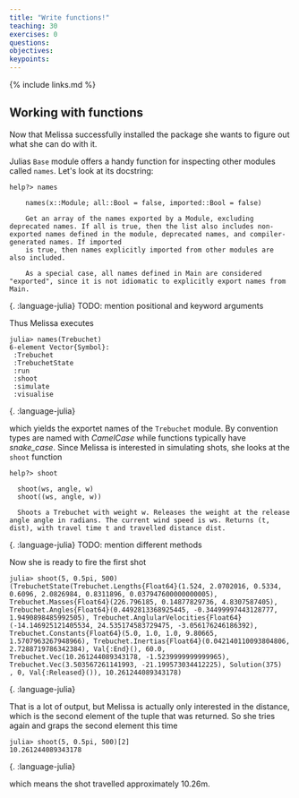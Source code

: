 ```yaml
---
title: "Write functions!"
teaching: 30
exercises: 0
questions:
objectives:
keypoints:
---
```


{% include links.md %}

## Working with functions

Now that Melissa successfully installed the package she wants to figure out what she can do with it.

Julias `Base` module offers a handy function for inspecting other modules called `names`.
Let's look at its docstring:
~~~
help?> names
    
    names(x::Module; all::Bool = false, imported::Bool = false)
    
    Get an array of the names exported by a Module, excluding deprecated names. If all is true, then the list also includes non-exported names defined in the module, deprecated names, and compiler-generated names. If imported
    is true, then names explicitly imported from other modules are also included.

    As a special case, all names defined in Main are considered "exported", since it is not idiomatic to explicitly export names from Main.
~~~
{. :language-julia}
TODO: mention positional and keyword arguments

Thus Melissa executes
~~~
julia> names(Trebuchet)
6-element Vector{Symbol}:
 :Trebuchet
 :TrebuchetState
 :run
 :shoot
 :simulate
 :visualise
~~~
{. :language-julia}

which yields the exportet names of the `Trebuchet` module.
By convention types are named with _CamelCase_ while functions typically have _snake_case_.
Since Melissa is interested in simulating shots, she looks at the `shoot` function
~~~
help?> shoot

  shoot(ws, angle, w)
  shoot((ws, angle, w))

  Shoots a Trebuchet with weight w. Releases the weight at the release angle angle in radians. The current wind speed is ws. Returns (t, dist), with travel time t and travelled distance dist.
~~~
{. :language-julia}
TODO: mention different methods

Now she is ready to fire the first shot
~~~
julia> shoot(5, 0.5pi, 500)
(TrebuchetState(Trebuchet.Lengths{Float64}(1.524, 2.0702016, 0.5334, 0.6096, 2.0826984, 0.8311896, 0.037947600000000005), Trebuchet.Masses{Float64}(226.796185, 0.14877829736, 4.8307587405), Trebuchet.Angles{Float64}(0.4492813368925445, -0.34499997443128777, 1.9490898485992505), Trebuchet.AnglularVelocities{Float64}(-14.146925121405534, 24.535174583729475, -3.056176246186392), Trebuchet.Constants{Float64}(5.0, 1.0, 1.0, 9.80665, 1.5707963267948966), Trebuchet.Inertias{Float64}(0.042140110093804806, 2.7288719786342384), Val{:End}(), 60.0, Trebuchet.Vec(10.261244089343178, -1.5239999999999965), Trebuchet.Vec(3.503567261141993, -21.199573034412225), Solution(375)
, 0, Val{:Released}()), 10.261244089343178)
~~~
{. :language-julia}

That is a lot of output, but Melissa is actually only interested in the distance, which is the second element of the tuple that was returned.
So she tries again and graps the second element this time
~~~
julia> shoot(5, 0.5pi, 500)[2]
10.261244089343178
~~~
{. :language-julia}

which means the shot travelled approximately 10.26m.